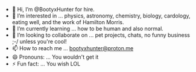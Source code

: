 - 👋 Hi, I’m @BootyxHunter for hire.
- 👀 I’m interested in ... physics, astronomy, chemistry, biology, cardology, eating well, and the work of Hamilton Morris.
- 🌱 I’m currently learning ... how to be human and also normal.
- 💞️ I’m looking to collaborate on ... pet projects, chats, no funny business ;-/ unless you're cool! 
- 📫 How to reach me ... bootyxhunter@proton.me
- 😄 Pronouns: ... You wouldn't get it
- ⚡ Fun fact: ... You wish LOL

<!--- Sad But True
BootyxHunter/BootyxHunter is a ✨ special ✨ repository because its `README.md` (this file) appears on your GitHub profile.
You can click the Preview link to take a look at your changes.
--->
